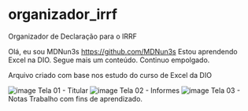# organizador_irrf
Organizador de Declaração para o IRRF

Olá, eu sou MDNun3s https://github.com/MDNun3s Estou aprendendo Excel na DIO. Segue mais um conteúdo. Continuo empolgado.

Arquivo criado com base nos estudo do curso de Excel da DIO

![image](https://github.com/user-attachments/assets/f1f00f83-a3c4-4bbd-ad2d-918ff8cfd1d6)
Tela 01 - Titular
![image](https://github.com/user-attachments/assets/c7de93a8-4039-448e-b813-d5f5ea4b0904)
Tela 02 - Informes
![image](https://github.com/user-attachments/assets/28b1b9b8-1d61-4b8e-9187-57d0b085363f)
Tela 03 - Notas
Trabalho com fins de aprendizado.

